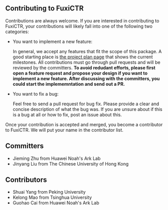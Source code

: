 ## Contributing to FuxiCTR

Contributions are always welcome. If you are interested in contributing to FuxiCTR, your contributions will likely fall into one of the following two categories:

+ You want to implement a new feature:
  
  In general, we accept any features that fit the scope of this package. A good starting place is [the project plan page](https://github.com/xue-pai/FuxiCTR/projects) that shows the current milestones. All contributions must go through pull requests and will be reviewed by the committers. **To avoid redudant efforts, please first open a feature request and propose your design if you want to implement a new feature. After discussing with the committers, you could start the implememntation and send out a PR.**

+ You want to fix a bug:
  
  Feel free to send a pull request for bug fix. Please provide a clear and concise description of what the bug was. If you are unsure about if this is a bug at all or how to fix, post an issue about this.

Once your contribution is accepted and merged, you become a contributor to FuxiCTR. We will put your name in the contributor list.

## Committers

+ Jieming Zhu from Huawei Noah's Ark Lab
+ Jinyang Liu from The Chinese University of Hong Kong

## Contributors

+ Shuai Yang from Peking University
+ Kelong Mao from Tsinghua University
+ Guohao Cai from Huawei Noah's Ark Lab


